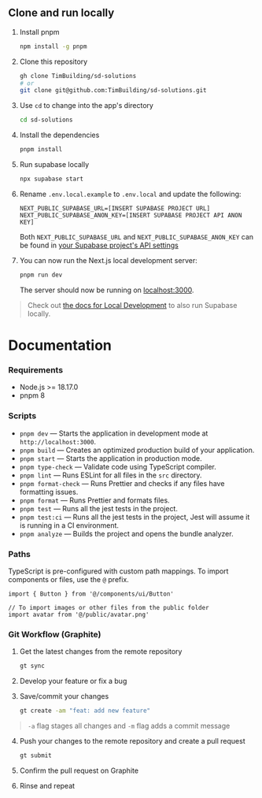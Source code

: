 ## Clone and run locally

1. Install pnpm

   ```bash
   npm install -g pnpm
   ```
   
2. Clone this repository

   ```bash
   gh clone TimBuilding/sd-solutions
   # or
   git clone git@github.com:TimBuilding/sd-solutions.git
   ```
   
3. Use `cd` to change into the app's directory

   ```bash
   cd sd-solutions
   ```
   
4. Install the dependencies

   ```bash
   pnpm install
   ```
   
5. Run supabase locally

   ```bash
   npx supabase start
   ```

6. Rename `.env.local.example` to `.env.local` and update the following:

   ```
   NEXT_PUBLIC_SUPABASE_URL=[INSERT SUPABASE PROJECT URL]
   NEXT_PUBLIC_SUPABASE_ANON_KEY=[INSERT SUPABASE PROJECT API ANON KEY]
   ```

   Both `NEXT_PUBLIC_SUPABASE_URL` and `NEXT_PUBLIC_SUPABASE_ANON_KEY` can be found in [your Supabase project's API settings](https://app.supabase.com/project/_/settings/api)

5. You can now run the Next.js local development server:

   ```bash
   pnpm run dev
   ```

   The server should now be running on [localhost:3000](http://localhost:3000/).

> Check out [the docs for Local Development](https://supabase.com/docs/guides/getting-started/local-development) to also run Supabase locally.

# Documentation

### Requirements

- Node.js >= 18.17.0
- pnpm 8

### Scripts

- `pnpm dev` — Starts the application in development mode at `http://localhost:3000`.
- `pnpm build` — Creates an optimized production build of your application.
- `pnpm start` — Starts the application in production mode.
- `pnpm type-check` — Validate code using TypeScript compiler.
- `pnpm lint` — Runs ESLint for all files in the `src` directory.
- `pnpm format-check` — Runs Prettier and checks if any files have formatting issues.
- `pnpm format` — Runs Prettier and formats files.
- `pnpm test` — Runs all the jest tests in the project.
- `pnpm test:ci` — Runs all the jest tests in the project, Jest will assume it is running in a CI environment.
- `pnpm analyze` — Builds the project and opens the bundle analyzer.

### Paths

TypeScript is pre-configured with custom path mappings. To import components or files, use the `@` prefix.

```tsx
import { Button } from '@/components/ui/Button'

// To import images or other files from the public folder
import avatar from '@/public/avatar.png'
```

### Git Workflow (Graphite)

1. Get the latest changes from the remote repository

   ```bash
   gt sync
   ```
   
2. Develop your feature or fix a bug

3. Save/commit your changes

   ```bash
   gt create -am "feat: add new feature"
   ```
> `-a` flag stages all changes and `-m` flag adds a commit message

4. Push your changes to the remote repository and create a pull request

   ```bash
   gt submit
   ```
   
5. Confirm the pull request on Graphite

6. Rinse and repeat